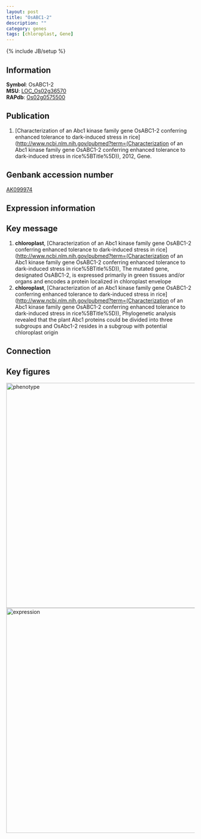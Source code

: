 ```yaml
---
layout: post
title: "OsABC1-2"
description: ""
category: genes
tags: [chloroplast, Gene]
---
```

{% include JB/setup %}

## Information
__Symbol__: OsABC1-2  
__MSU__: [LOC_Os02g36570](http://rice.plantbiology.msu.edu/cgi-bin/ORF_infopage.cgi?orf=LOC_Os02g36570)  
__RAPdb__: [Os02g0575500](http://rapdb.dna.affrc.go.jp/viewer/gbrowse_details/irgsp1?name=Os02g0575500)  

## Publication
1. [Characterization of an Abc1 kinase family gene OsABC1-2 conferring enhanced tolerance to dark-induced stress in rice](http://www.ncbi.nlm.nih.gov/pubmed?term=(Characterization of an Abc1 kinase family gene OsABC1-2 conferring enhanced tolerance to dark-induced stress in rice%5BTitle%5D)), 2012, Gene.

## Genbank accession number
[AK099974](http://www.ncbi.nlm.nih.gov/nuccore/AK099974)

## Expression information

## Key message
1. __chloroplast__, [Characterization of an Abc1 kinase family gene OsABC1-2 conferring enhanced tolerance to dark-induced stress in rice](http://www.ncbi.nlm.nih.gov/pubmed?term=(Characterization of an Abc1 kinase family gene OsABC1-2 conferring enhanced tolerance to dark-induced stress in rice%5BTitle%5D)),  The mutated gene, designated OsABC1-2, is expressed primarily in green tissues and/or organs and encodes a protein localized in chloroplast envelope
2. __chloroplast__, [Characterization of an Abc1 kinase family gene OsABC1-2 conferring enhanced tolerance to dark-induced stress in rice](http://www.ncbi.nlm.nih.gov/pubmed?term=(Characterization of an Abc1 kinase family gene OsABC1-2 conferring enhanced tolerance to dark-induced stress in rice%5BTitle%5D)),  Phylogenetic analysis revealed that the plant Abc1 proteins could be divided into three subgroups and OsAbc1-2 resides in a subgroup with potential chloroplast origin

## Connection

## Key figures
<img src="http://ricencode.github.io/images/OsABC1-2.pheno.png" alt="phenotype"  style="width: 600px;"/>

<img src="http://ricencode.github.io/images/OsABC1-2.exp.png" alt="expression"  style="width: 600px;"/>


